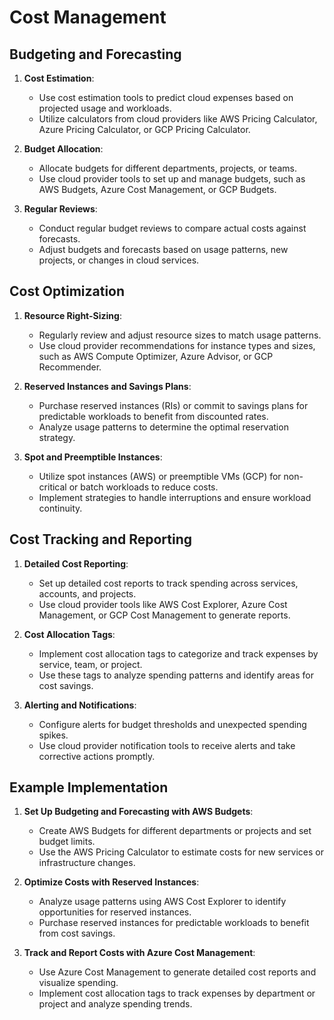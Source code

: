 # Cost Management

## Budgeting and Forecasting
1. **Cost Estimation**:
   - Use cost estimation tools to predict cloud expenses based on projected usage and workloads.
   - Utilize calculators from cloud providers like AWS Pricing Calculator, Azure Pricing Calculator, or GCP Pricing Calculator.

2. **Budget Allocation**:
   - Allocate budgets for different departments, projects, or teams.
   - Use cloud provider tools to set up and manage budgets, such as AWS Budgets, Azure Cost Management, or GCP Budgets.

3. **Regular Reviews**:
   - Conduct regular budget reviews to compare actual costs against forecasts.
   - Adjust budgets and forecasts based on usage patterns, new projects, or changes in cloud services.

## Cost Optimization
1. **Resource Right-Sizing**:
   - Regularly review and adjust resource sizes to match usage patterns.
   - Use cloud provider recommendations for instance types and sizes, such as AWS Compute Optimizer, Azure Advisor, or GCP Recommender.

2. **Reserved Instances and Savings Plans**:
   - Purchase reserved instances (RIs) or commit to savings plans for predictable workloads to benefit from discounted rates.
   - Analyze usage patterns to determine the optimal reservation strategy.

3. **Spot and Preemptible Instances**:
   - Utilize spot instances (AWS) or preemptible VMs (GCP) for non-critical or batch workloads to reduce costs.
   - Implement strategies to handle interruptions and ensure workload continuity.

## Cost Tracking and Reporting
1. **Detailed Cost Reporting**:
   - Set up detailed cost reports to track spending across services, accounts, and projects.
   - Use cloud provider tools like AWS Cost Explorer, Azure Cost Management, or GCP Cost Management to generate reports.

2. **Cost Allocation Tags**:
   - Implement cost allocation tags to categorize and track expenses by service, team, or project.
   - Use these tags to analyze spending patterns and identify areas for cost savings.

3. **Alerting and Notifications**:
   - Configure alerts for budget thresholds and unexpected spending spikes.
   - Use cloud provider notification tools to receive alerts and take corrective actions promptly.

## Example Implementation
1. **Set Up Budgeting and Forecasting with AWS Budgets**:
   - Create AWS Budgets for different departments or projects and set budget limits.
   - Use the AWS Pricing Calculator to estimate costs for new services or infrastructure changes.

2. **Optimize Costs with Reserved Instances**:
   - Analyze usage patterns using AWS Cost Explorer to identify opportunities for reserved instances.
   - Purchase reserved instances for predictable workloads to benefit from cost savings.

3. **Track and Report Costs with Azure Cost Management**:
   - Use Azure Cost Management to generate detailed cost reports and visualize spending.
   - Implement cost allocation tags to track expenses by department or project and analyze spending trends.
